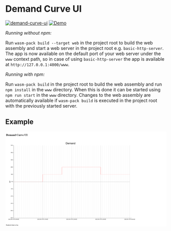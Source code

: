 # Demand Curve UI

[![demand-curve-ui](https://github.com/Alwaysgone/demand-curve-ui/actions/workflows/pipeline.yml/badge.svg?branch=master)](https://github.com/Alwaysgone/demand-curve-ui/actions/workflows/pipeline.yml) [![Demo](https://img.shields.io/badge/Demo-blue)](https://alwaysgone.github.io/demand-curve-ui/)

*Running without npm:*

Run `wasm-pack build --target web` in the project root to build the web assembly and start a web server in the project root e.g. `basic-http-server`. The app is now available on the default port of your web server under the `www` context path, so in case of using `basic-http-server` the app is available at `http://127.0.0.1:4000/www`.

*Running with npm:*

Run `wasm-pack build` in the project root to build the web assembly and run `npm install` in the `www` directory. When this is done it can be started using `npm run start` in the  `www` directory.
Changes to the web assembly are automatically available if `wasm-pack build` is executed in the project root with the previously started server.

## Example

![Example Demand Curve](/img/example_demand_curve.png)